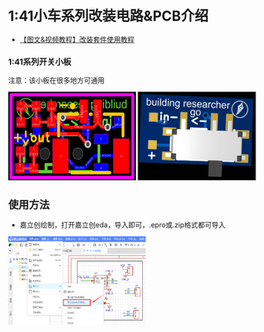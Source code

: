 # 1:41小车系列改装电路&PCB介绍

- [【图文&视频教程】改装套件使用教程](https://www.wolai.com/ksv9qGV1nwmhjUrozgD7f1)

### 1:41系列开关小板
注意：该小板在很多地方可通用

<img src="../../docs/1比41开关小板电路图.jpg" width="260" height="180"> <img src="../../docs/1比41开关小板3D图.jpg" width="240" height="180">

## 使用方法
- 嘉立创绘制，打开嘉立创eda，导入即可，.epro或.zip格式都可导入

<img src="../../docs/jlceda_input.png" width="280" height="180">
